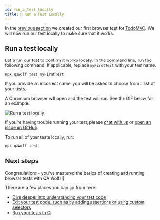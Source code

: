 ```yaml
---
id: run_a_test_locally
title: 🏃 Run a Test Locally
---
```


In the [previous section](create_a_test) we created our first browser test for [TodoMVC](http://todomvc.com/examples/react). We will now run our test locally to make sure that it works.

## Run a test locally

Let's run our test to confirm it works locally. In the command line, run the following command. If applicable, replace `myFirstTest` with your test name.

```bash
npx qawolf test myFirstTest
```

If you provide an incorrect name, you will be asked to choose from a list of your tests.

A Chromium browser will open and the test will run. See the GIF below for an example.

![Run a test locally](https://storage.googleapis.com/docs.qawolf.com/tutorials/run_test.gif)

If you're having trouble running your test, please [chat with us](https://gitter.im/qawolf/community) or [open an issue on GitHub](https://github.com/qawolf/qawolf/issues/new).

To run all of your tests locally, run:

```bash
npx qawolf test
```

## Next steps

Congratulations - you've mastered the basics of creating and running browser tests with QA Wolf! 🎉

There are a few places you can go from here:

- [Dive deeper into understanding your test code](review_test_code)
- [Edit your test code, such as by adding assertions or using custom selectors](edit_test_code)
- [Run your tests in CI](set_up_ci)

